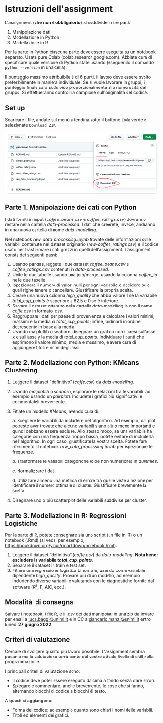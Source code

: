 # Istruzioni dell'assignment

L'assignment (**che non è obbligatorio**) si suddivide in tre parti:

1. Manipolazione dati
2. Modellazione in Python
3. Modellazione in R

Per la parte in Python ciascuna parte deve essere eseguita su un notebook separato. Usate pure Colab (colab.research.google.com). 
Abbiate cura di specificare quale versione di Python state usando (eseguendo il comando `python --version` in una cella). 

Il punteggio massimo attribuibile è di 6 punti. Il lavoro deve essere svolto preferibilmente in maniera individuale. Se si vuole lavorare in gruppi, il punteggio finale sarà suddiviso proporzionalmente alla numerosità del gruppo. Si effettueranno controlli a campione sull'originalità del codice.

## Set up

Scaricare i file, andate sul menù a tendina sotto il bottone `Code` verde e selezionate `Download ZIP`.

![Instructions to download](./assets/download_materials.png)

## Parte 1. Manipolazione dei dati con Python

I dati forniti in input (*coffee_beans.csv* e *coffee_ratings.csv*) dovranno restare nella cartella *data-processed*.  I dati che creerete, invece, andranno in una nuova cartella di nome *data-modelling*.

Nel notebook *raw_data_processing.ipynb* trovate delle informazioni sulle variabili contenute nel dataset originario (*raw-coffee_ratings.csv*) e il codice usato per trasformare i dati grezzi in quelli dell’assignment.
L’assignment consta dei seguenti passi:
1.	Usando pandas, leggete i due dataset *coffee_beans.csv* e *coffee_ratings.csv* contenuti in *data-processed*.
2.	Unite le due tabelle usando una join/merge, usando la colonna *coffee_id* nelle due tabelle.
3.	Ispezionare il numero di valori nulli per ogni variabile e decidere se e quali righe tenere o cancellare. Giustificare la propria scelta.
4.	Creare una nuova colonna *high_quality* che abbia valore 1 se la variabile *total_cup_points* è superiore a 82.5 e 0 se è inferiore.
5.	Salvare il dataset ottenuto nella cartella *data-modelling* in con il nome *coffe.csv* in formato *.csv*.
6.	Raggruppare i dati per paese di provenienza e calcolare i valori minimi, massimi e la media di *total_cup_points*; infine, ordinarli in ordine decrescente in base alla media.
7.	Usando matplotlib o seaborn, disegnare un grafico con i paesi sull’asse x e sull’asse y la media di *total_cup_points*. Individuare i punti che esprimono il valore minimo, media e massimo, e avere cura di aggiungere titoli e nomi degli assi.

## Parte 2. Modellazione con Python: KMeans Clustering 

1. Leggere il dataset "definitivo" (*coffe.csv*) da *data-modelling*.
2. Usando *matplotlib* o *seaborn*, esplorare le relazioni tra le variabili (ad esempio usando un *pairplot*). Includete i grafici più significativi e commentateli brevemente.
3. Fittate un modello *KMeans*, avendo cura di:

    a. Scegliere le variabili da includere nell'algoritmo. Ad esempio, dai plot potreste aver trovato che alcune variabili siano più o meno importanti e quindi debbano essere escluse. Allo stesso modo, se una variabile ha categorie con una frequenza troppo bassa, potete evitare di includerla nell'algoritmo. In ogni caso, giustificate la vostra scelta. Potete fare riferimento al notebook *raw_data_processing.ipynb* per ispezionare le frequenze.

    b. Trasformare le variabili categoriche (cioè non numeriche) in *dummies*.

    c. Normalizzare i dati.

    d. Utilizzare almeno una metrica di errore tra quelle viste a lezione per identificare il numero ottimale di cluster. Giustificare brevemente la scelta.
4. Disegnare uno o più scatterplot delle variabili suddivise per cluster.

## Parte 3. Modellazione in R: Regressioni Logistiche

Per la parte di R, potete consegnare sia uno script (un file in .R) o un notebook (.Rmd) (si veda, per esempio, https://bookdown.org/yihui/rmarkdown/notebook.html).
1.	Leggere il dataset “definitivo” (*coffe.csv*) da *data-modelling*. **Nota bene: escludere la variabile *total_cup_points***.
2.	Separare il dataset in train e test set.
3.	Fittare una regressione logistica binomiale, usando come variabile dipendente *high_quality*. 
Provare più di un modello, ad esempio includendo diverse variabili e valutando con le diagnostiche fornite dal software ($R^2$, F, AIC, ecc.).


## Modalità  di consegna

Salvare i notebook, i file R, e il *.csv* dei dati manipolati in una zip da inviare per email a luca.baggi@unimi.it e in CC a giancarlo.manzi@unimi.it entro lunedì **27 giugno 2022**.

## Criteri di valutazione
Cercare di svolgere quanto più lavoro possibile. L'assignment sembra pesante ma la valutazione terrà conto del vostro attuale livello di skill nella programmazione.

I principali criteri di valutazione sono:

* Il codice deve poter essere eseguito da cima a fondo senza dare errori.
* Spiegare e commentare, anche brevemente, le cose che si fanno, alternando blocchi di codice a blocchi di testo.

A questi si aggiungono:
* Forma del codice: ad esempio quanto sono chiari i nomi delle variabili.
* Titoli ed elementi dei grafici.
